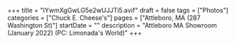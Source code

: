 +++
title = "IYwmXgGwLG5e2wUJJTi5.avif"
draft = false
tags = ["Photos"]
categories = ["Chuck E. Cheese's"]
pages = ["Attleboro, MA (287 Washington St)"]
startDate = ""
description = "Attleboro MA Showroom (January 2022) (PC: Limonada's World)"
+++
